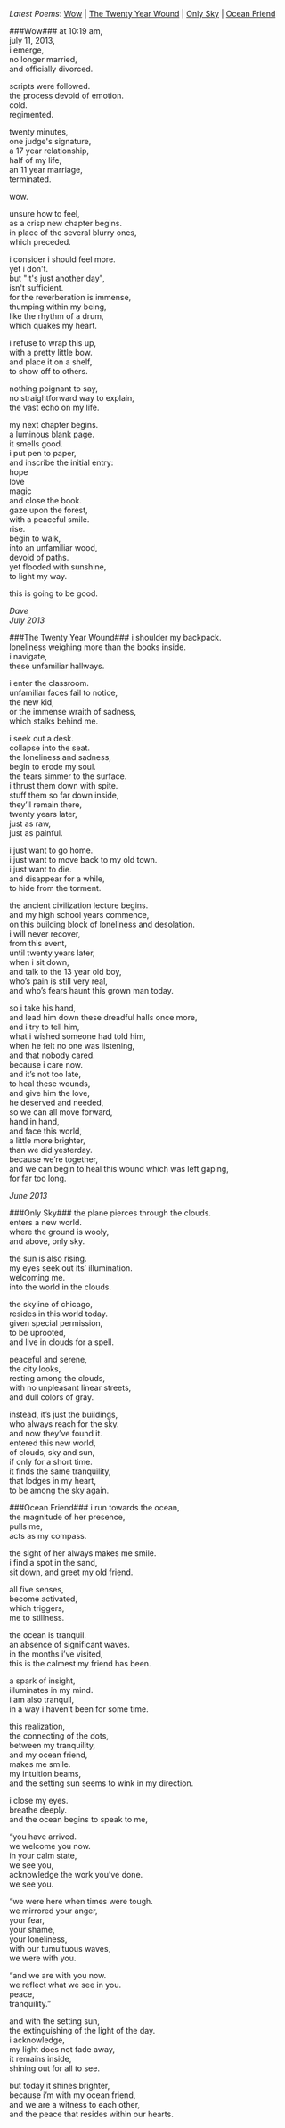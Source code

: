 _Latest Poems_: <a href="#wow">Wow</a> | <a href="#twenty">The Twenty Year Wound</a> | <a href="#onlysky">Only Sky</a> | <a href="#ocean">Ocean Friend</a>

<a name="wow"></a>
###Wow###
at 10:19 am,  
july 11, 2013,  
i emerge,  
no longer married,  
and officially divorced.  

scripts were followed.  
the process devoid of emotion.  
cold.  
regimented.  

twenty minutes,  
one judge's signature,  
a 17 year relationship,  
half of my life,  
an 11 year marriage,  
terminated.  

wow.  

unsure how to feel,  
as a crisp new chapter begins.  
in place of the several blurry ones,  
which preceded.  

i consider i should feel more.  
yet i don't.  
but "it's just another day",  
isn't sufficient.  
for the reverberation is immense,  
thumping within my being,  
like the rhythm of a drum,  
which quakes my heart.  

i refuse to wrap this up,  
with a pretty little bow.  
and place it on a shelf,  
to show off to others.  

nothing poignant to say,  
no straightforward way to explain,  
the vast echo on my life.  

my next chapter begins.  
a luminous blank page.  
it smells good.  
i put pen to paper,  
and inscribe the initial entry:  
hope  
love  
magic  
and close the book.  
gaze upon the forest,  
with a peaceful smile.  
rise.  
begin to walk,  
into an unfamiliar wood,  
devoid of paths.  
yet flooded with sunshine,  
to light my way.  

this is going to be good.  


_Dave_  
_July 2013_  


<a name="twenty"></a>
###The Twenty Year Wound###
i shoulder my backpack.  
loneliness weighing more than the books inside.  
i navigate,  
these unfamiliar hallways.  

i enter the classroom.  
unfamiliar faces fail to notice,  
the new kid,  
or the immense wraith of sadness,  
which stalks behind me.  

i seek out a desk.  
collapse into the seat.  
the loneliness and sadness,  
begin to erode my soul.  
the tears simmer to the surface.  
i thrust them down with spite.  
stuff them so far down inside,  
they’ll remain there,  
twenty years later,  
just as raw,  
just as painful.  

i just want to go home.  
i just want to move back to my old town.  
i just want to die.  
and disappear for a while,  
to hide from the torment.  

the ancient civilization lecture begins.  
and my high school years commence,  
on this building block of loneliness and desolation.  
i will never recover,  
from this event,  
until twenty years later,  
when i sit down,  
and talk to the 13 year old boy,  
who’s pain is still very real,  
and who’s fears haunt this grown man today.  

so i take his hand,  
and lead him down these dreadful halls once more,  
and i try to tell him,  
what i wished someone had told him,  
when he felt no one was listening,  
and that nobody cared.  
because i care now.  
and it’s not too late,  
to heal these wounds,  
and give him the love,  
he deserved and needed,  
so we can all move forward,  
hand in hand,  
and face this world,  
a little more brighter,  
than we did yesterday.  
because we’re together,  
and we can begin to heal  this wound which was left gaping,  
for far too long.  

_June 2013_  

<a name="onlysky"></a>
###Only Sky###
the plane pierces through the clouds.  
enters a new world.  
where the ground is wooly,  
and above, only sky.  

the sun is also rising.  
my eyes seek out its’ illumination.  
welcoming me.  
into the world in the clouds.  

the skyline of chicago,  
resides in this world today.  
given special permission,  
to be uprooted,  
and live in clouds for a spell.  

peaceful and serene,  
the city looks,  
resting among the clouds,  
with no unpleasant linear streets,  
and dull colors of gray.  

instead, it’s just the buildings,  
who always reach for the sky.  
and now they’ve found it.  
entered this new world,  
of clouds, sky and sun,  
if only for a short time.  
it finds the same tranquility,  
that lodges in my heart,  
to be among the sky again.  


<a name="ocean"></a>
###Ocean Friend###
i run towards the ocean,  
the magnitude of her presence,  
pulls me,  
acts as my compass.  

the sight of her always makes me smile.  
i find a spot in the sand,  
sit down, and greet my old friend.  

all five senses,  
become activated,  
which triggers,  
me to stillness.  

the ocean is tranquil.  
an absence of significant waves.  
in the months i’ve visited,  
this is the calmest my friend has been.  

a spark of insight,  
illuminates in my mind.  
i am also tranquil,  
in a way i haven’t been for some time.  

this realization,  
the connecting of the dots,  
between my tranquility,  
and my ocean friend,  
makes me smile.  
my intuition beams,  
and the setting sun seems to wink in my direction.  

i close my eyes.  
breathe deeply.  
and the ocean begins to speak to me,  

“you have arrived.  
we welcome you now.  
in your calm state,  
we see you,  
acknowledge the work you’ve done.  
we see you.  

“we were here when times were tough.  
we mirrored your anger,  
your fear,  
your shame,  
your loneliness,  
with our tumultuous waves,  
we were with you.  

“and we are with you now.  
we reflect what we see in you.  
peace,  
tranquility.”  

and with the setting sun,  
the extinguishing of the light of the day.  
i acknowledge,  
my light does not fade away,  
it remains inside,  
shining out for all to see.  

but today it shines brighter,  
because i’m with my ocean friend,  
and we are a witness to each other,  
and the peace that resides within our hearts.  
